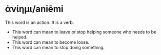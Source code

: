 # ἀνίημι/aniēmi
This word is an action. It is a verb.
* This word can mean to leave or stop helping someone who needs to be helped.
* This word can mean to become loose.
* This word can mean to stop doing something.
